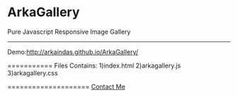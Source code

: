 ArkaGallery
===========

Pure Javascript Responsive Image Gallery

__________
Demo:http://arkaindas.github.io/ArkaGallery/

===========
Files Contains: 
1)index.html
2)arkagallery.js
3)arkagallery.css

====================
<a href="http://fb.com/arkaindas">Contact Me </a>
